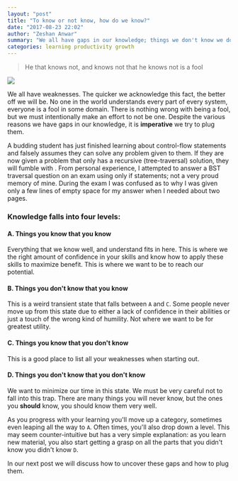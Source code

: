 ```yaml
---
layout: "post"
title: "To know or not know, how do we know?"
date: "2017-08-23 22:02"
author: "Zeshan Anwar"
summary: "We all have gaps in our knowledge; things we don't know we don't know. How does one go about eliminating them?"
categories: learning productivity growth
---
```


> He that knows not, and knows not that he knows not is a fool

![](https://cdn2.hubspot.net/hubfs/398536/Images/blog/bigstock-Question-Marks-On-White-146393174.jpg)

We all have weaknesses. The quicker we acknowledge this fact, the better off we will be. No one in the world understands every part of every system, everyone is a fool in some domain. There is nothing wrong with being a fool, but we must intentionally make an effort to not be one. Despite the various reasons we have gaps in our knowledge, it is **imperative** we try to plug them.



A budding student has just finished learning about control-flow statements and falsely assumes they can solve any problem given to them. If they are now given a problem that only has a recursive (tree-traversal) solution, they will fumble with . From personal experience, I attempted to answer a BST traversal question on an exam using only if statements; not a very proud memory of mine. During the exam I was confused as to why I was given only a few lines of empty space for my answer when I needed about two pages.



### Knowledge falls into four levels:

#### A. Things you know that you know
Everything that we know well, and understand fits in here. This is where we the right amount of confidence in your skills and know how to apply these skills to maximize benefit. This is where we want to be to reach our potential.


#### B. Things you don't know that you know
This is a weird transient state that falls between `A` and `C`. Some people never move up from this state due to either a lack of confidence in their abilities or just a touch of the wrong kind of humility. Not where we want to be for greatest utility.

#### C. Things you know that you don't know

This is a good place to list all your weaknesses when starting out.

#### D. Things you don't know that you don't know

We want to minimize our time in this state. We must be very careful not to fall into this trap. There are many things you will never know, but the ones you **should** know, you should know them very well.

As you progress with your learning you'll move up a category, sometimes even leaping all the way to `A`. Often times, you'll also drop down a level. This may seem counter-intuitive but has a very simple explanation: as you learn new material, you also start getting a grasp on all the parts that you didn't know you didn't know `D`.



In our next post we will discuss how to uncover these gaps and how to plug them.